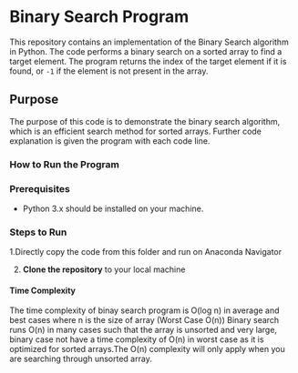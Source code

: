  # Binary Search Program

This repository contains an implementation of the Binary Search algorithm in Python. The code performs a binary search on a sorted array to find a target element. The program returns the index of the target element if it is found, or `-1` if the element is not present in the array.

## Purpose

The purpose of this code is to demonstrate the binary search algorithm, which is an efficient search method for sorted arrays.
Further code explanation is given the program with each code line.

### How to Run the Program
### Prerequisites

- Python 3.x should be installed on your machine.

### Steps to Run

1.Directly copy the code from this folder and run on Anaconda Navigator

2. **Clone the repository** to your local machine

#### Time Complexity 
The time complexity of binay search program is O(log n) in average and best cases where n is the size of array
(Worst Case O(n))
Binary search runs O(n) in many cases such that the array is unsorted and very large, binary case not have a time complexity of O(n) in worst case as it is optimized for sorted arrays.The O(n) complexity will only apply when you are searching through unsorted array.

